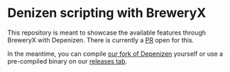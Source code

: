 # Denizen scripting with BreweryX

This repository is meant to showcase the available features through BreweryX with Depenizen. There is currently a [PR](https://github.com/DenizenScript/Depenizen/pull/437) open for this.

In the meantime, you can compile [our fork of Depenizen](https://github.com/BreweryTeam/Depenizen) yourself or use a pre-compiled binary on our [releases tab](https://github.com/BreweryTeam/BreweryDenizenScripts/releases).

